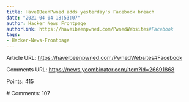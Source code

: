 ```yaml
---
title: HaveIBeenPwned adds yesterday's Facebook breach
date: "2021-04-04 18:53:07"
author: Hacker News Frontpage
authorlink: https://haveibeenpwned.com/PwnedWebsites#Facebook
tags:
- Hacker-News-Frontpage
---
```


<p>Article URL: <a href="https://haveibeenpwned.com/PwnedWebsites#Facebook">https://haveibeenpwned.com/PwnedWebsites#Facebook</a></p>
<p>Comments URL: <a href="https://news.ycombinator.com/item?id=26691868">https://news.ycombinator.com/item?id=26691868</a></p>
<p>Points: 415</p>
<p># Comments: 107</p>
